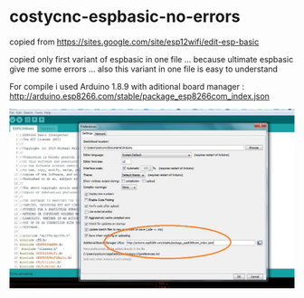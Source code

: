 # costycnc-espbasic-no-errors

copied from https://sites.google.com/site/esp12wifi/edit-esp-basic

copied only first variant of espbasic in one file ... because ultimate espbasic give me some errors ... also this variant in one file is                               easy to understand

For compile i used Arduino 1.8.9 with aditional board manager : http://arduino.esp8266.com/stable/package_esp8266com_index.json

![alt text](https://github.com/costycnc/espbasic_modified/blob/master/board.jpg)

